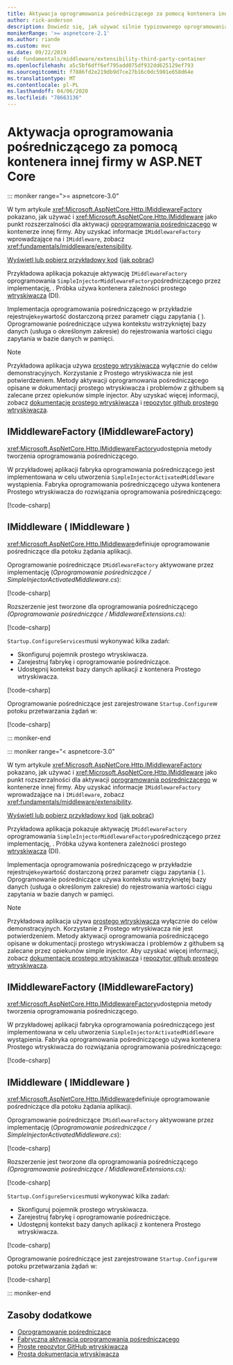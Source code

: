 ```yaml
---
title: Aktywacja oprogramowania pośredniczącego za pomocą kontenera innej firmy w ASP.NET Core
author: rick-anderson
description: Dowiedz się, jak używać silnie typizowanego oprogramowania pośredniczącego z aktywacją fabryczną i kontenerem innej firmy w ASP.NET Core.
monikerRange: '>= aspnetcore-2.1'
ms.author: riande
ms.custom: mvc
ms.date: 09/22/2019
uid: fundamentals/middleware/extensibility-third-party-container
ms.openlocfilehash: a5c5bf6dff6ef795add075df932dd625129ef793
ms.sourcegitcommit: f7886fd2e219db9d7ce27b16c0dc5901e658d64e
ms.translationtype: MT
ms.contentlocale: pl-PL
ms.lasthandoff: 04/06/2020
ms.locfileid: "78663136"
---
```

# <a name="middleware-activation-with-a-third-party-container-in-aspnet-core"></a>Aktywacja oprogramowania pośredniczącego za pomocą kontenera innej firmy w ASP.NET Core

::: moniker range=">= aspnetcore-3.0"

W tym artykule <xref:Microsoft.AspNetCore.Http.IMiddlewareFactory> pokazano, jak używać i <xref:Microsoft.AspNetCore.Http.IMiddleware> jako punkt rozszerzalności dla aktywacji [oprogramowania pośredniczącego](xref:fundamentals/middleware/index) w kontenerze innej firmy. Aby uzyskać informacje `IMiddlewareFactory` wprowadzające na i `IMiddleware`, zobacz <xref:fundamentals/middleware/extensibility>.

[Wyświetl lub pobierz przykładowy kod](https://github.com/dotnet/AspNetCore.Docs/tree/master/aspnetcore/fundamentals/middleware/extensibility-third-party-container/samples/) ([jak pobrać](xref:index#how-to-download-a-sample))

Przykładowa aplikacja pokazuje aktywację `IMiddlewareFactory` oprogramowania `SimpleInjectorMiddlewareFactory`pośredniczącego przez implementację, . Próbka używa kontenera zależności prostego [wtryskiwacza](https://simpleinjector.org) (DI).

Implementacja oprogramowania pośredniczącego w przykładzie rejestruje`key`wartość dostarczoną przez parametr ciągu zapytania ( ). Oprogramowanie pośredniczące używa kontekstu wstrzykniętej bazy danych (usługa o określonym zakresie) do rejestrowania wartości ciągu zapytania w bazie danych w pamięci.

> [!NOTE]
> Przykładowa aplikacja używa [prostego wtryskiwacza](https://github.com/simpleinjector/SimpleInjector) wyłącznie do celów demonstracyjnych. Korzystanie z Prostego wtryskiwacza nie jest potwierdzeniem. Metody aktywacji oprogramowania pośredniczącego opisane w dokumentacji prostego wtryskiwacza i problemów z githubem są zalecane przez opiekunów simple injector. Aby uzyskać więcej informacji, zobacz [dokumentację prostego wtryskiwacza](https://simpleinjector.readthedocs.io/en/latest/index.html) i [repozytor github prostego wtryskiwacza](https://github.com/simpleinjector/SimpleInjector).

## <a name="imiddlewarefactory"></a>IMiddlewareFactory (IMiddlewareFactory)

<xref:Microsoft.AspNetCore.Http.IMiddlewareFactory>udostępnia metody tworzenia oprogramowania pośredniczącego.

W przykładowej aplikacji fabryka oprogramowania pośredniczącego jest implementowana w celu utworzenia `SimpleInjectorActivatedMiddleware` wystąpienia. Fabryka oprogramowania pośredniczącego używa kontenera Prostego wtryskiwacza do rozwiązania oprogramowania pośredniczącego:

[!code-csharp[](extensibility-third-party-container/samples/3.x/SampleApp/Middleware/SimpleInjectorMiddlewareFactory.cs?name=snippet1&highlight=5-8,12)]

## <a name="imiddleware"></a>IMiddleware ( IMiddleware )

<xref:Microsoft.AspNetCore.Http.IMiddleware>definiuje oprogramowanie pośredniczące dla potoku żądania aplikacji.

Oprogramowanie pośredniczące `IMiddlewareFactory` aktywowane przez implementację (*Oprogramowanie pośredniczące / SimpleInjectorActivatedMiddleware.cs*):

[!code-csharp[](extensibility-third-party-container/samples/3.x/SampleApp/Middleware/SimpleInjectorActivatedMiddleware.cs?name=snippet1)]

Rozszerzenie jest tworzone dla oprogramowania pośredniczącego *(Oprogramowanie pośredniczące / MiddlewareExtensions.cs):*

[!code-csharp[](extensibility-third-party-container/samples/3.x/SampleApp/Middleware/MiddlewareExtensions.cs?name=snippet1)]

`Startup.ConfigureServices`musi wykonywać kilka zadań:

* Skonfiguruj pojemnik prostego wtryskiwacza.
* Zarejestruj fabrykę i oprogramowanie pośredniczące.
* Udostępnij kontekst bazy danych aplikacji z kontenera Prostego wtryskiwacza.

[!code-csharp[](extensibility-third-party-container/samples/3.x/SampleApp/Startup.cs?name=snippet1)]

Oprogramowanie pośredniczące jest zarejestrowane `Startup.Configure`w potoku przetwarzania żądań w:

[!code-csharp[](extensibility-third-party-container/samples/3.x/SampleApp/Startup.cs?name=snippet2&highlight=12)]

::: moniker-end

::: moniker range="< aspnetcore-3.0"

W tym artykule <xref:Microsoft.AspNetCore.Http.IMiddlewareFactory> pokazano, jak używać i <xref:Microsoft.AspNetCore.Http.IMiddleware> jako punkt rozszerzalności dla aktywacji [oprogramowania pośredniczącego](xref:fundamentals/middleware/index) w kontenerze innej firmy. Aby uzyskać informacje `IMiddlewareFactory` wprowadzające na i `IMiddleware`, zobacz <xref:fundamentals/middleware/extensibility>.

[Wyświetl lub pobierz przykładowy kod](https://github.com/dotnet/AspNetCore.Docs/tree/master/aspnetcore/fundamentals/middleware/extensibility-third-party-container/samples/) ([jak pobrać](xref:index#how-to-download-a-sample))

Przykładowa aplikacja pokazuje aktywację `IMiddlewareFactory` oprogramowania `SimpleInjectorMiddlewareFactory`pośredniczącego przez implementację, . Próbka używa kontenera zależności prostego [wtryskiwacza](https://simpleinjector.org) (DI).

Implementacja oprogramowania pośredniczącego w przykładzie rejestruje`key`wartość dostarczoną przez parametr ciągu zapytania ( ). Oprogramowanie pośredniczące używa kontekstu wstrzykniętej bazy danych (usługa o określonym zakresie) do rejestrowania wartości ciągu zapytania w bazie danych w pamięci.

> [!NOTE]
> Przykładowa aplikacja używa [prostego wtryskiwacza](https://github.com/simpleinjector/SimpleInjector) wyłącznie do celów demonstracyjnych. Korzystanie z Prostego wtryskiwacza nie jest potwierdzeniem. Metody aktywacji oprogramowania pośredniczącego opisane w dokumentacji prostego wtryskiwacza i problemów z githubem są zalecane przez opiekunów simple injector. Aby uzyskać więcej informacji, zobacz [dokumentację prostego wtryskiwacza](https://simpleinjector.readthedocs.io/en/latest/index.html) i [repozytor github prostego wtryskiwacza](https://github.com/simpleinjector/SimpleInjector).

## <a name="imiddlewarefactory"></a>IMiddlewareFactory (IMiddlewareFactory)

<xref:Microsoft.AspNetCore.Http.IMiddlewareFactory>udostępnia metody tworzenia oprogramowania pośredniczącego.

W przykładowej aplikacji fabryka oprogramowania pośredniczącego jest implementowana w celu utworzenia `SimpleInjectorActivatedMiddleware` wystąpienia. Fabryka oprogramowania pośredniczącego używa kontenera Prostego wtryskiwacza do rozwiązania oprogramowania pośredniczącego:

[!code-csharp[](extensibility-third-party-container/samples/2.x/SampleApp/Middleware/SimpleInjectorMiddlewareFactory.cs?name=snippet1&highlight=5-8,12)]

## <a name="imiddleware"></a>IMiddleware ( IMiddleware )

<xref:Microsoft.AspNetCore.Http.IMiddleware>definiuje oprogramowanie pośredniczące dla potoku żądania aplikacji.

Oprogramowanie pośredniczące `IMiddlewareFactory` aktywowane przez implementację (*Oprogramowanie pośredniczące / SimpleInjectorActivatedMiddleware.cs*):

[!code-csharp[](extensibility-third-party-container/samples/2.x/SampleApp/Middleware/SimpleInjectorActivatedMiddleware.cs?name=snippet1)]

Rozszerzenie jest tworzone dla oprogramowania pośredniczącego *(Oprogramowanie pośredniczące / MiddlewareExtensions.cs):*

[!code-csharp[](extensibility-third-party-container/samples/2.x/SampleApp/Middleware/MiddlewareExtensions.cs?name=snippet1)]

`Startup.ConfigureServices`musi wykonywać kilka zadań:

* Skonfiguruj pojemnik prostego wtryskiwacza.
* Zarejestruj fabrykę i oprogramowanie pośredniczące.
* Udostępnij kontekst bazy danych aplikacji z kontenera Prostego wtryskiwacza.

[!code-csharp[](extensibility-third-party-container/samples/2.x/SampleApp/Startup.cs?name=snippet1)]

Oprogramowanie pośredniczące jest zarejestrowane `Startup.Configure`w potoku przetwarzania żądań w:

[!code-csharp[](extensibility-third-party-container/samples/2.x/SampleApp/Startup.cs?name=snippet2&highlight=12)]

::: moniker-end

## <a name="additional-resources"></a>Zasoby dodatkowe

* [Oprogramowanie pośredniczące](xref:fundamentals/middleware/index)
* [Fabryczna aktywacja oprogramowania pośredniczącego](xref:fundamentals/middleware/extensibility)
* [Proste repozytor GitHub wtryskiwacza](https://github.com/simpleinjector/SimpleInjector)
* [Prosta dokumentacja wtryskiwacza](https://simpleinjector.readthedocs.io/en/latest/index.html)
